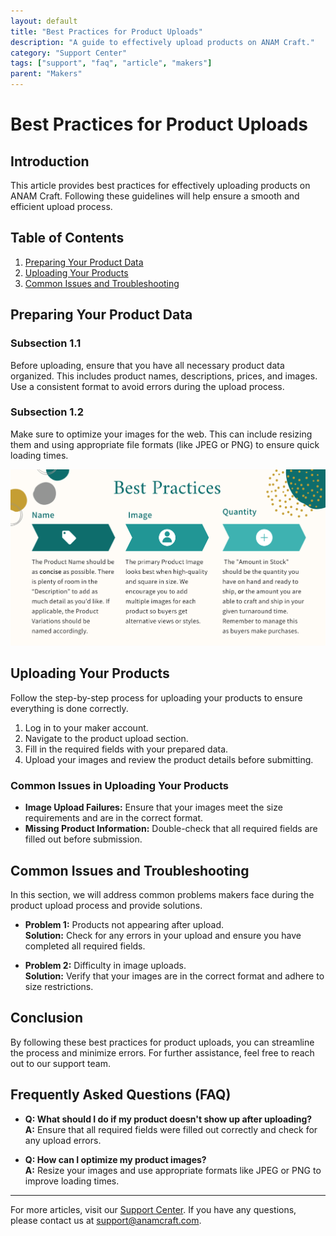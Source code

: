 ```yaml
---
layout: default
title: "Best Practices for Product Uploads"
description: "A guide to effectively upload products on ANAM Craft."
category: "Support Center"
tags: ["support", "faq", "article", "makers"]
parent: "Makers"
---
```


# Best Practices for Product Uploads

## Introduction

This article provides best practices for effectively uploading products on ANAM Craft. Following these guidelines will help ensure a smooth and efficient upload process.

## Table of Contents
1. [Preparing Your Product Data](#preparing-your-product-data)
2. [Uploading Your Products](#uploading-your-products)
3. [Common Issues and Troubleshooting](#common-issues-and-troubleshooting)

## Preparing Your Product Data

### Subsection 1.1

Before uploading, ensure that you have all necessary product data organized. This includes product names, descriptions, prices, and images. Use a consistent format to avoid errors during the upload process.

### Subsection 1.2

Make sure to optimize your images for the web. This can include resizing them and using appropriate file formats (like JPEG or PNG) to ensure quick loading times.

![Product Upload Example](/images/Screen_Shot_2021-09-06_at_4.png)

## Uploading Your Products

Follow the step-by-step process for uploading your products to ensure everything is done correctly. 

1. Log in to your maker account.
2. Navigate to the product upload section.
3. Fill in the required fields with your prepared data.
4. Upload your images and review the product details before submitting.

### Common Issues in Uploading Your Products

- **Image Upload Failures:** Ensure that your images meet the size requirements and are in the correct format.
- **Missing Product Information:** Double-check that all required fields are filled out before submission.

## Common Issues and Troubleshooting

In this section, we will address common problems makers face during the product upload process and provide solutions.

- **Problem 1:** Products not appearing after upload.  
  **Solution:** Check for any errors in your upload and ensure you have completed all required fields.

- **Problem 2:** Difficulty in image uploads.  
  **Solution:** Verify that your images are in the correct format and adhere to size restrictions.

## Conclusion

By following these best practices for product uploads, you can streamline the process and minimize errors. For further assistance, feel free to reach out to our support team.

## Frequently Asked Questions (FAQ)

- **Q: What should I do if my product doesn't show up after uploading?**  
  **A:** Ensure that all required fields were filled out correctly and check for any upload errors.

- **Q: How can I optimize my product images?**  
  **A:** Resize your images and use appropriate formats like JPEG or PNG to improve loading times.

---

For more articles, visit our [Support Center](https://support.anamcraft.com). If you have any questions, please contact us at [support@anamcraft.com](mailto:support@anamcraft.com).